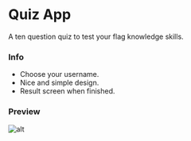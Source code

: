 # Quiz App
A ten question quiz to test your flag knowledge skills.

### Info
* Choose your username.
* Nice and simple design.
* Result screen when finished.

### Preview
![alt](https://i.imgur.com/5sKEGSe.gif)
